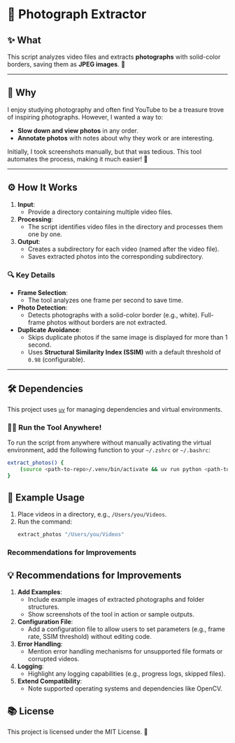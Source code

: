 # 📸 Photograph Extractor

## ✨ What

This script analyzes video files and extracts **photographs** with solid-color
borders, saving them as **JPEG images**. 📂

---

## 🧐 Why

I enjoy studying photography and often find YouTube to be a treasure trove of
inspiring photographs. However, I wanted a way to:

- **Slow down and view photos** in any order.
- **Annotate photos** with notes about why they work or are interesting.

Initially, I took screenshots manually, but that was tedious. This tool
automates the process, making it much easier! 🚀

---

## ⚙️ How It Works

1. **Input**:
   - Provide a directory containing multiple video files.
2. **Processing**:
   - The script identifies video files in the directory and processes them one
     by one.
3. **Output**:
   - Creates a subdirectory for each video (named after the video file).
   - Saves extracted photos into the corresponding subdirectory.

### 🔍 Key Details

- **Frame Selection**:
  - The tool analyzes one frame per second to save time.
- **Photo Detection**:
  - Detects photographs with a solid-color border (e.g., white). Full-frame
    photos without borders are not extracted.
- **Duplicate Avoidance**:
  - Skips duplicate photos if the same image is displayed for more than 1
    second.
  - Uses **Structural Similarity Index (SSIM)** with a default threshold of
    `0.98` (configurable).

---

## 🛠️ Dependencies

This project uses [`uv`](https://github.com/universalvirtualenv) for managing
dependencies and virtual environments.

### 🏃‍♂️ Run the Tool Anywhere!

To run the script from anywhere without manually activating the virtual
environment, add the following function to your `~/.zshrc` or `~/.bashrc`:

```bash
extract_photos() {
    (source <path-to-repo>/.venv/bin/activate && uv run python <path-to-repo>/extract_photos/main.py "$@")
}
```

## 📝 Example Usage

1. Place videos in a directory, e.g., `/Users/you/Videos`.
2. Run the command:
   ```bash
   extract_photos "/Users/you/Videos"
   ```

### Recommendations for Improvements

## 💡 Recommendations for Improvements

1. **Add Examples**:
   - Include example images of extracted photographs and folder structures.
   - Show screenshots of the tool in action or sample outputs.
2. **Configuration File**:
   - Add a configuration file to allow users to set parameters (e.g., frame
     rate, SSIM threshold) without editing code.
3. **Error Handling**:
   - Mention error handling mechanisms for unsupported file formats or corrupted
     videos.
4. **Logging**:
   - Highlight any logging capabilities (e.g., progress logs, skipped files).
5. **Extend Compatibility**:
   - Note supported operating systems and dependencies like OpenCV.

## 📚 License

This project is licensed under the MIT License. 📝
